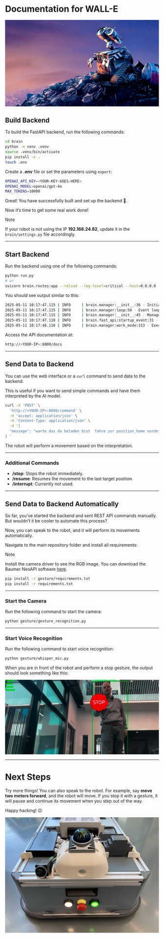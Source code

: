 # Documentation for WALL-E

![WALL-E](img/WALL_E.jpg)

## Build Backend

To build the FastAPI backend, run the following commands:

```bash
cd brain
python -m venv .venv
source .venv/bin/activate
pip install -e .
touch .env
```

Create a **.env** file or set the parameters using `export`:

```bash
OPENAI_API_KEY=<YOUR-KEY-GOES-HERE>
OPENAI_MODEL=openai/gpt-4o
MAX_TOKENS=10000
```

Great! You have successfully built and set up the backend 🚀.

Now it’s time to get some real work done!

> [!NOTE]  
> If your robot is not using the IP **192.168.24.82**, update it in the `brain/settings.py` file accordingly.

---

## Start Backend

Run the backend using one of the following commands:

```bash
python run.py
# or
uvicorn brain.routes:app --reload --log-level=critical --host=0.0.0.0 --reload
```

You should see output similar to this:

```bash
2025-05-11 10:17:47.115 | INFO     | brain.manager:__init__:36 - Initializing Manager
2025-05-11 10:17:47.115 | INFO     | brain.manager:loop:50 - Event loop started
2025-05-11 10:17:47.115 | INFO     | brain.manager:__init__:45 - Manager daemon thread started
2025-05-11 10:17:47.118 | INFO     | brain.fast_api:startup_event:31 - 🚀 FastAPI app is starting up...
2025-05-11 10:17:48.116 | INFO     | brain.manager:work_mode:153 - Executing work_mode
```

Access the API documentation at:

```bash
http://<YOUR-IP>:8000/docs
```

---

## Send Data to Backend

You can use the web interface or a `curl` command to send data to the backend.

This is useful if you want to send simple commands and have them interpreted by the AI model.

```bash
curl -X 'POST' \
  'http://<YOUR-IP>:8000/command' \
  -H 'accept: application/json' \
  -H 'Content-Type: application/json' \
  -d '{
  "message": "warte das du beladen bist  fahre zur position_home vordefinierten"
} '
```

The robot will perform a movement based on the interpretation.

---

### Additional Commands

- **/stop**: Stops the robot immediately.
- **/resume**: Resumes the movement to the last target position.
- **/interrupt**: Currently not used.

---

## Send Data to Backend Automatically

So far, you’ve started the backend and sent REST API commands manually. But wouldn’t it be cooler to automate this process?

Now, you can speak to the robot, and it will perform its movements automatically.

Navigate to the main repository folder and install all requirements:

> [!NOTE]  
> Install the camera driver to see the RGB image. You can download the Baumer NeoAPI software [here](https://www.baumer.com/de/en/product-overview/industrial-cameras-image-processing/software/baumer-neoapi/c/42528).

```bash
pip install -r gesture/requirements.txt
pip install -r requirements.txt
```

---

### Start the Camera

Run the following command to start the camera:

```bash
python gesture/gesture_recognition.py
```

---

### Start Voice Recognition

Run the following command to start voice recognition:

```bash
python gesture/whisper_mic.py
```

When you are in front of the robot and perform a stop gesture, the output should look something like this:

![Stop Gesture](img/stop.jpg)

---

# Next Steps

Try more things! You can also speak to the robot. For example, say **move two meters forward**, and the robot will move. If you stop it with a gesture, it will pause and continue its movement when you step out of the way.

Happy hacking! 😉

![WALL-E Sewing](img/WALL_SEW.jpg)